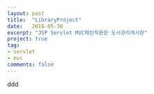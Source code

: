 ```yaml
---
layout: post
title:  "LibraryProject"
date:   2018-05-30
excerpt: "JSP Servlet MVC패턴적용한 도서관리게시판"
project: true
tag:
- servlet
- mvc
comments: false
---
```

ddd

